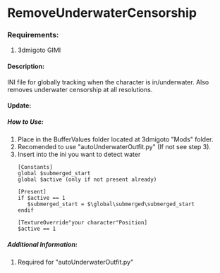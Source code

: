 # RemoveUnderwaterCensorship
   
### Requirements:
  1. 3dmigoto GIMI
    
    
#### Description:
  INI file for globally tracking when the character is in/underwater. Also removes underwater censorship at all resolutions.

#### Update:

       
     
##### How to Use:
  1. Place in the BufferValues folder located at 3dmigoto "Mods" folder.
  2. Recomended to use "autoUnderwaterOutfit.py" (If not see step 3).
  3. Insert into the ini you want to detect water
     ```
     [Constants]
     global $submerged_start
     global $active (only if not present already)
     
     [Present]
     if $active == 1
        $submerged_start = $\global\submerged\submerged_start
     endif

     [TextureOverride"your character"Position]
     $active == 1
     ```
      
      
##### Additional Information:
  1. Required for "autoUnderwaterOutfit.py"
